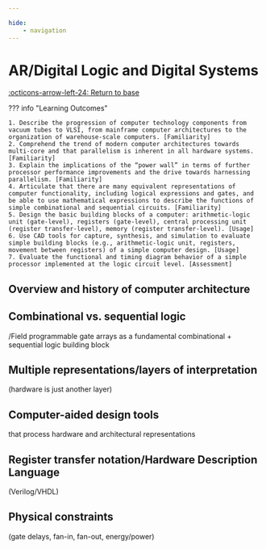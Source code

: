 ```yaml
---

hide:
    - navigation 
---
```

# AR/Digital Logic and Digital Systems

[:octicons-arrow-left-24: Return to base](/Bodies-of-Knowledge/Computer-Architecture/)

??? info "Learning Outcomes"

    1. Describe the progression of computer technology components from vacuum tubes to VLSI, from mainframe computer architectures to the organization of warehouse-scale computers. [Familiarity]
    2. Comprehend the trend of modern computer architectures towards multi-core and that parallelism is inherent in all hardware systems. [Familiarity]
    3. Explain the implications of the “power wall” in terms of further processor performance improvements and the drive towards harnessing parallelism. [Familiarity]
    4. Articulate that there are many equivalent representations of computer functionality, including logical expressions and gates, and be able to use mathematical expressions to describe the functions of simple combinational and sequential circuits. [Familiarity]
    5. Design the basic building blocks of a computer: arithmetic-logic unit (gate-level), registers (gate-level), central processing unit (register transfer-level), memory (register transfer-level). [Usage]
    6. Use CAD tools for capture, synthesis, and simulation to evaluate simple building blocks (e.g., arithmetic-logic unit, registers, movement between registers) of a simple computer design. [Usage]
    7. Evaluate the functional and timing diagram behavior of a simple processor implemented at the logic circuit level. [Assessment]

## Overview and history of computer architecture

## Combinational vs. sequential logic

/Field programmable gate arrays as a fundamental combinational + sequential logic building block

## Multiple representations/layers of interpretation

 (hardware is just another layer)

## Computer-aided design tools

 that process hardware and architectural representations

## Register transfer notation/Hardware Description Language 

(Verilog/VHDL)

## Physical constraints 

(gate delays, fan-in, fan-out, energy/power)
